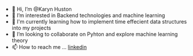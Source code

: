- 👋 Hi, I’m @Karyn Huston 
- 👀 I’m interested in Backend technologies and machine learning
- 🌱 I'm currently learning how to implement time effecient data structures into my projects
- 💞️ I’m looking to collaborate on Pyhton and explore machine learning theory
- 📫 How to reach me ... [linkedin](https://www.linkedin.com/in/karyn-huston/)

<!---
KarynWithMachines/KarynWithMachines is a ✨ special ✨ repository because its `README.md` (this file) appears on your GitHub profile.
You can click the Preview link to take a look at your changes.
--->
